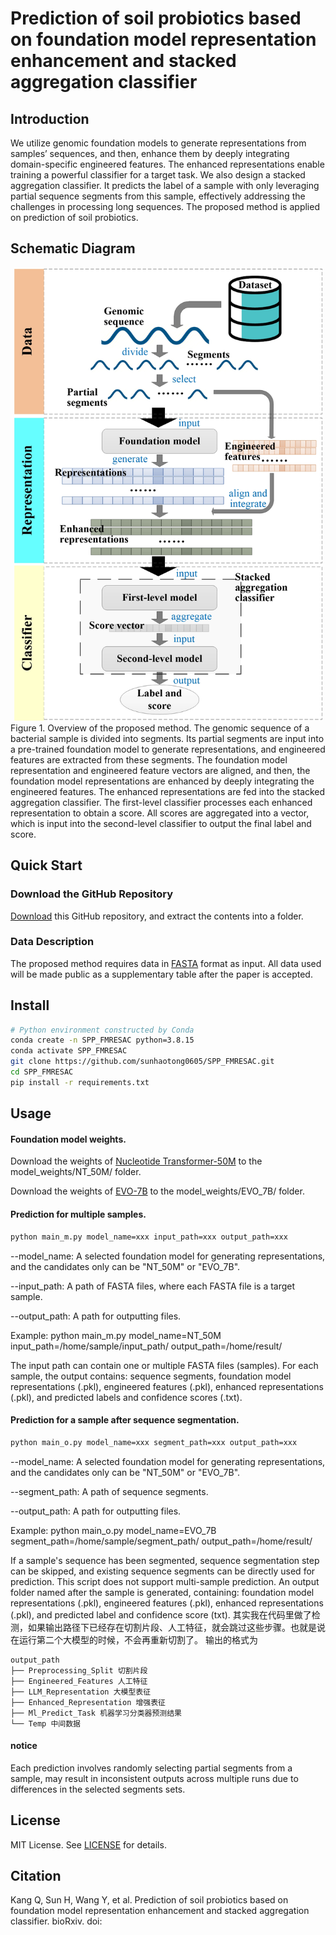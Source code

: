 # Prediction of soil probiotics based on foundation model representation enhancement and stacked aggregation classifier

## Introduction
We utilize genomic foundation models to generate representations from samples’ sequences, and then, enhance them by deeply integrating domain-specific engineered features. The enhanced representations enable training a powerful classifier for a target task. We also design a stacked aggregation classifier. It predicts the label of a sample with only leveraging partial sequence segments from this sample, effectively addressing the challenges in processing long sequences. The proposed method is applied on prediction of soil probiotics.

## Schematic Diagram
<div style="text-align: center;">
    <img src="img/fig1.jpg" alt="fig1" width="493" height="725">
</div>
Figure 1. Overview of the proposed method. The genomic sequence of a bacterial sample is divided into segments. Its partial segments are input into a pre-trained foundation model to generate representations, and engineered features are extracted from these segments. The foundation model representation and engineered feature vectors are aligned, and then, the foundation model representations are enhanced by deeply integrating the engineered features. The enhanced representations are fed into the stacked aggregation classifier. The first-level classifier processes each enhanced representation to obtain a score. All scores are aggregated into a vector, which is input into the second-level classifier to output the final label and score.

## Quick Start

### Download the GitHub Repository
[Download](https://github.com/sunhaotong0605/SPP_FMRESAC/archive/refs/heads/main.zip) this GitHub repository, and extract the contents into a folder.

### Data Description
The proposed method requires data in [FASTA](https://www.ncbi.nlm.nih.gov/genbank/fastaformat/) format as input. All data used will be made public as a supplementary table after the paper is accepted.

## Install
```bash
# Python environment constructed by Conda
conda create -n SPP_FMRESAC python=3.8.15
conda activate SPP_FMRESAC
git clone https://github.com/sunhaotong0605/SPP_FMRESAC.git
cd SPP_FMRESAC
pip install -r requirements.txt
```
## Usage
#### Foundation model weights.
Download the weights of [Nucleotide Transformer-50M](https://huggingface.co/InstaDeepAI/nucleotide-transformer-v2-50m-multi-species) to the model_weights/NT_50M/ folder.

Download the weights of [EVO-7B](https://huggingface.co/togethercomputer/evo-1-8k-base) to the model_weights/EVO_7B/ folder.

#### Prediction for multiple samples.
```bash
python main_m.py model_name=xxx input_path=xxx output_path=xxx
```
--model_name: A selected foundation model for generating representations, and the candidates only can be "NT_50M" or "EVO_7B".

--input_path: A path of FASTA files, where each FASTA file is a target sample.

--output_path: A path for outputting files.

Example: python main_m.py model_name=NT_50M input_path=/home/sample/input_path/ output_path=/home/result/

The input path can contain one or multiple FASTA files (samples). For each sample, the output contains: sequence segments, foundation model representations (.pkl), engineered features (.pkl), enhanced representations (.pkl), and predicted labels and confidence scores (.txt).

#### Prediction for a sample after sequence segmentation.
```bash
python main_o.py model_name=xxx segment_path=xxx output_path=xxx
```

--model_name: A selected foundation model for generating representations, and the candidates only can be "NT_50M" or "EVO_7B".

--segment_path: A path of sequence segments.

--output_path: A path for outputting files.

Example: python main_o.py model_name=EVO_7B segment_path=/home/sample/segment_path/ output_path=/home/result/

If a sample's sequence has been segmented, sequence segmentation step can be skipped, and existing sequence segments can be directly used for prediction. This script does not support multi-sample prediction. An output folder named after the sample is generated, containing: foundation model representations (.pkl), engineered features (.pkl), enhanced representations (.pkl), and predicted label and confidence score (txt).
其实我在代码里做了检测，如果输出路径下已经存在切割片段、人工特征，就会跳过这些步骤。也就是说在运行第二个大模型的时候，不会再重新切割了。
输出的格式为
```
output_path
├── Preprocessing_Split 切割片段
├── Engineered_Features 人工特征
├── LLM_Representation 大模型表征
├── Enhanced_Representation 增强表征
├── Ml_Predict_Task 机器学习分类器预测结果
└── Temp 中间数据
```
#### notice
Each prediction involves randomly selecting partial segments from a sample, may result in inconsistent outputs across multiple runs due to differences in the selected segments sets.

## License
MIT License. See [LICENSE](LICENSE.txt) for details.

## Citation
Kang Q, Sun H, Wang Y, et al. Prediction of soil probiotics based on foundation model representation enhancement and stacked aggregation classifier. bioRxiv. doi:
